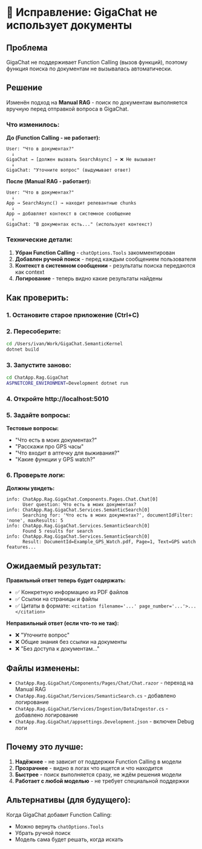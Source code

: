 # 🔧 Исправление: GigaChat не использует документы

## Проблема

GigaChat не поддерживает Function Calling (вызов функций), поэтому функция поиска по документам не вызывалась автоматически.

## Решение

Изменён подход на **Manual RAG** - поиск по документам выполняется вручную перед отправкой вопроса в GigaChat.

### Что изменилось:

**До (Function Calling - не работает):**
```
User: "Что в документах?"
  ↓
GigaChat → [должен вызвать SearchAsync] → ❌ Не вызывает
  ↓
GigaChat: "Уточните вопрос" (выдумывает ответ)
```

**После (Manual RAG - работает):**
```
User: "Что в документах?"
  ↓
App → SearchAsync() → находит релевантные chunks
  ↓
App → добавляет контекст в системное сообщение
  ↓
GigaChat: "В документах есть..." (использует контекст)
```

### Технические детали:

1. **Убран Function Calling** - `chatOptions.Tools` закомментирован
2. **Добавлен ручной поиск** - перед каждым сообщением пользователя
3. **Контекст в системном сообщении** - результаты поиска передаются как context
4. **Логирование** - теперь видно какие результаты найдены

## Как проверить:

### 1. Остановите старое приложение (Ctrl+C)

### 2. Пересоберите:
```bash
cd /Users/ivan/Work/GigaChat.SemanticKernel
dotnet build
```

### 3. Запустите заново:
```bash
cd ChatApp.Rag.GigaChat
ASPNETCORE_ENVIRONMENT=Development dotnet run
```

### 4. Откройте http://localhost:5010

### 5. Задайте вопросы:

**Тестовые вопросы:**
- "Что есть в моих документах?"
- "Расскажи про GPS часы"
- "Что входит в аптечку для выживания?"
- "Какие функции у GPS watch?"

### 6. Проверьте логи:

**Должны увидеть:**
```
info: ChatApp.Rag.GigaChat.Components.Pages.Chat.Chat[0]
      User question: Что есть в моих документах?
info: ChatApp.Rag.GigaChat.Services.SemanticSearch[0]
      Searching for: 'Что есть в моих документах?', documentIdFilter: 'none', maxResults: 5
info: ChatApp.Rag.GigaChat.Services.SemanticSearch[0]
      Found 5 results for search
info: ChatApp.Rag.GigaChat.Services.SemanticSearch[0]
      Result: DocumentId=Example_GPS_Watch.pdf, Page=1, Text=GPS watch features...
```

## Ожидаемый результат:

**Правильный ответ теперь будет содержать:**
- ✅ Конкретную информацию из PDF файлов
- ✅ Ссылки на страницы и файлы
- ✅ Цитаты в формате: `<citation filename='...' page_number='...'>...</citation>`

**Неправильный ответ (если что-то не так):**
- ❌ "Уточните вопрос"
- ❌ Общие знания без ссылки на документы
- ❌ "Без доступа к документам..."

## Файлы изменены:

- `ChatApp.Rag.GigaChat/Components/Pages/Chat/Chat.razor` - переход на Manual RAG
- `ChatApp.Rag.GigaChat/Services/SemanticSearch.cs` - добавлено логирование
- `ChatApp.Rag.GigaChat/Services/Ingestion/DataIngestor.cs` - добавлено логирование
- `ChatApp.Rag.GigaChat/appsettings.Development.json` - включен Debug логи

## Почему это лучше:

1. **Надёжнее** - не зависит от поддержки Function Calling в модели
2. **Прозрачнее** - видно в логах что ищется и что находится
3. **Быстрее** - поиск выполняется сразу, не ждём решения модели
4. **Работает с любой моделью** - не требует специальной поддержки

## Альтернативы (для будущего):

Когда GigaChat добавит Function Calling:
- Можно вернуть `chatOptions.Tools`
- Убрать ручной поиск
- Модель сама будет решать, когда искать
